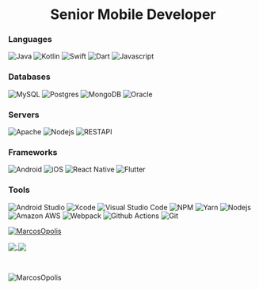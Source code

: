 <h1 align="center">Senior Mobile Developer</h1>
<!--
<h3 align="center">with AI Technology</h3>
-->


### Languages  

<span>
<img alt="Java" src="https://img.shields.io/badge/java-%23ED8B00.svg?style=for-the-badge&logo=java&logoColor=white"/>
<img alt="Kotlin" src="https://img.shields.io/badge/kotlin-%237F52FF.svg?style=for-the-badge&logo=kotlin&logoColor=white"/>
<img alt="Swift" src="https://img.shields.io/badge/swift-F54A2A?style=for-the-badge&logo=swift&logoColor=white"/>
<img alt="Dart" src="https://img.shields.io/badge/dart-%230175C2.svg?style=for-the-badge&logo=dart&logoColor=white"/>
<img alt="Javascript" src="https://img.shields.io/badge/javascript-%23323330.svg?style=for-the-badge&logo=javascript&logoColor=%23F7DF1E"/>
<!--
<img alt="Python" src="https://img.shields.io/badge/Python-3776AB?style=for-the-badge&logo=python&logoColor=white"/>
<img alt="Scala" src="https://img.shields.io/badge/scala-%23DC322F.svg?style=for-the-badge&logo=scala&logoColor=white"/>
-->

### Databases    

<span><img alt="MySQL" src="https://img.shields.io/static/v1?style=for-the-badge&message=MySQL&color=4053D6&logo=MySQL&logoColor=FFFFFF&label="/>
<img alt="Postgres" src="https://img.shields.io/badge/postgres-%23316192.svg?&style=for-the-badge&logo=postgresql&logoColor=white"/>
<img alt="MongoDB" src="https://img.shields.io/badge/MongoDB-%234ea94b.svg?&style=for-the-badge&logo=mongodb&logoColor=white"/></span>
<img alt="Oracle" src="https://img.shields.io/static/v1?style=for-the-badge&message=OracleDB&color=CC2927&logo=Oracle&logoColor=FFFFFF&label="/></span>

### Servers

<span><img alt="Apache" src="https://img.shields.io/badge/apache-%23D42029.svg?style=for-the-badge&logo=apache&logoColor=white"/>
<img alt="Nodejs" src="https://img.shields.io/badge/node.js-6DA55F?style=for-the-badge&logo=node.js&logoColor=white"/>
<img alt="RESTAPI" src="https://img.shields.io/static/v1?style=for-the-badge&message=REST+API&color=005571&logo=RESTAPI&logoColor=FFFFFF&label="/></span>

### Frameworks  

<span><img alt="Android" src="https://img.shields.io/badge/Android-3DDC84?style=for-the-badge&logo=android&logoColor=white"/>
<img alt="iOS" src="https://img.shields.io/badge/iOS-000000?style=for-the-badge&logo=ios&logoColor=white" />
<img alt="React Native" src="https://img.shields.io/badge/react_native-%2320232a.svg?style=for-the-badge&logo=react&logoColor=%2361DAFB" />
<img alt="Flutter" src="https://img.shields.io/badge/Flutter-%2302569B.svg?style=for-the-badge&logo=Flutter&logoColor=white"/>
  
### Tools

<span><img alt="Android Studio" src="https://img.shields.io/badge/Android%20Studio-3DDC84.svg?style=for-the-badge&logo=android-studio&logoColor=white" />
<img alt="Xcode" src="https://img.shields.io/badge/Xcode-007ACC?style=for-the-badge&logo=Xcode&logoColor=white" />
<img alt="Visual Studio Code" src="https://img.shields.io/badge/Visual%20Studio%20Code-0078d7.svg?style=for-the-badge&logo=visual-studio-code&logoColor=white" />
<img alt="NPM" src="https://img.shields.io/static/v1?style=for-the-badge&message=npm&color=CB3837&logo=npm&logoColor=FFFFFF&label=" />
<img alt="Yarn" src="https://img.shields.io/static/v1?style=for-the-badge&message=Yarn&color=2C8EBB&logo=Yarn&logoColor=FFFFFF&label=" />
<img alt="Nodejs" src="https://img.shields.io/static/v1?style=for-the-badge&message=Node.js&color=339933&logo=Node.js&logoColor=FFFFFF&label=" />
<img alt="Amazon AWS" src="https://img.shields.io/static/v1?style=for-the-badge&message=Amazon+AWS&color=232F3E&logo=Amazon+AWS&logoColor=FFFFFF&label=" />
<img alt="Webpack" src="https://img.shields.io/static/v1?style=for-the-badge&message=Webpack&color=222222&logo=Webpack&logoColor=8DD6F9&label=" />
<img alt="Github Actions" src="https://img.shields.io/static/v1?style=for-the-badge&message=GitHub+Actions&color=2088FF&logo=GitHub+Actions&logoColor=FFFFFF&label=" />
<img alt="Git" src="https://img.shields.io/static/v1?style=for-the-badge&message=Git&color=F05032&logo=Git&logoColor=FFFFFF&label=" /></span>

  <p align="left"> <a href="https://github.com/ryo-ma/github-profile-trophy"><img src="https://github-profile-trophy.vercel.app/?username=MarcosOpolis" alt="MarcosOpolis" /></a> </p>

<a href="https://github.com/MarcosOpolis">
  <img align="center" src="https://github-readme-stats.vercel.app/api?username=MarcosOpolis&hide=[%22contribs%22,%22prs%22,%22issues%22]&title_color=fff&icon_color=79ff97&text_color=9f9f9f&bg_color=151515"/>
</a>

<a href="https://github.com/MarcosOpolis">
  <img align="center" src="https://github-readme-stats.vercel.app/api/top-langs/?username=MarcosOpolis&hide=ipynb,html&layout=compact&title_color=fff&icon_color=79ff97&text_color=9f9f9f&bg_color=151515" />
</a>

&nbsp;
<p><img align="center" src="https://github-readme-streak-stats.herokuapp.com/?user=MarcosOpolis&" alt="MarcosOpolis" /></p>
